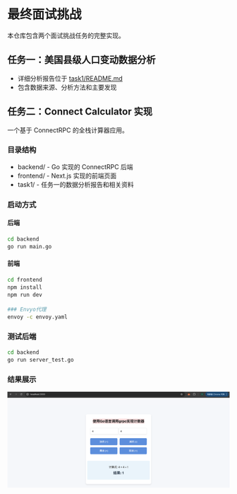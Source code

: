 # 最终面试挑战

本仓库包含两个面试挑战任务的完整实现。

## 任务一：美国县级人口变动数据分析
- 详细分析报告位于 [task1/README.md](task1/README.md)
- 包含数据来源、分析方法和主要发现

## 任务二：Connect Calculator 实现
一个基于 ConnectRPC 的全栈计算器应用。

### 目录结构
- backend/ - Go 实现的 ConnectRPC 后端
- frontend/ - Next.js 实现的前端页面
- task1/ - 任务一的数据分析报告和相关资料

### 启动方式

#### 后端
```bash
cd backend
go run main.go
```

#### 前端
```bash
cd frontend
npm install
npm run dev

### Envyo代理
envoy -c envoy.yaml

```
###  测试后端
```bash
cd backend
go run server_test.go

```
### 结果展示
![项目截图](./image.png)
```